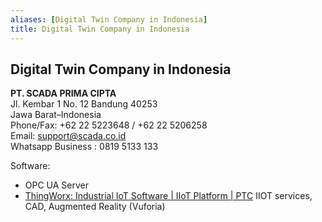 ```yaml
---
aliases: [Digital Twin Company in Indonesia]
title: Digital Twin Company in Indonesia
---
```


## Digital Twin Company in Indonesia

**PT. SCADA PRIMA CIPTA**  
Jl. Kembar 1 No. 12 Bandung 40253  
Jawa Barat–Indonesia  
Phone/Fax: +62 22 5223648 / +62 22 5206258  
Email: support@scada.co.id  
Whatsapp Business : 0819 5133 133

Software:

- OPC UA Server
- [ThingWorx: Industrial IoT Software | IIoT Platform | PTC](https://www.ptc.com/en/products/thingworx) IIOT services, CAD, Augmented Reality (Vuforia)
